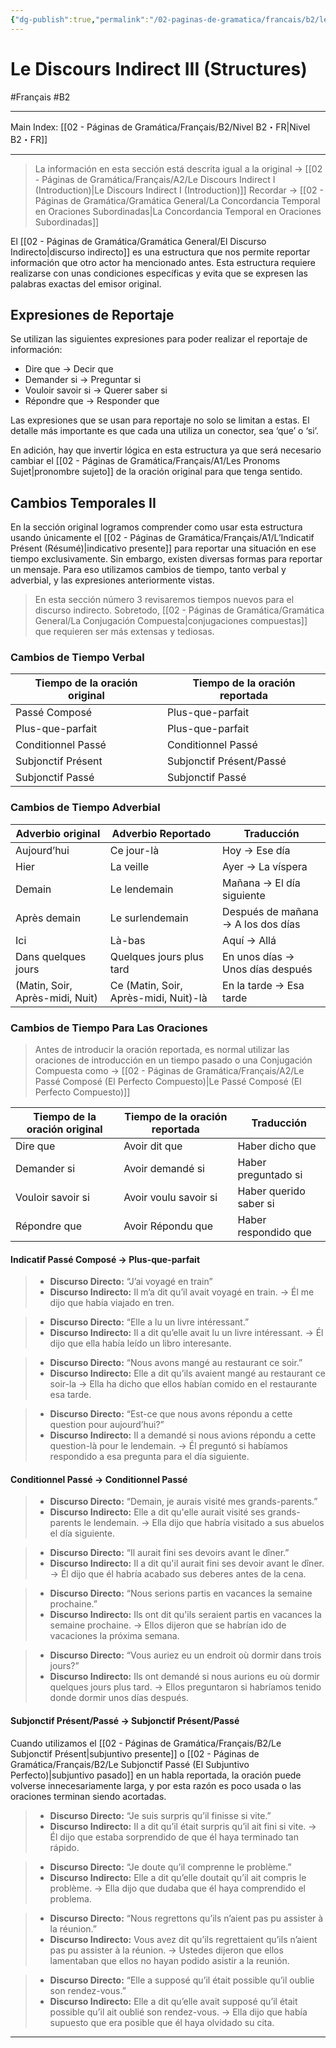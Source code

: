 ```yaml
---
{"dg-publish":true,"permalink":"/02-paginas-de-gramatica/francais/b2/le-discours-indirect-iii-structures/"}
---
```


# Le Discours Indirect III (Structures)
#Français #B2
___
Main Index: [[02 - Páginas de Gramática/Français/B2/Nivel B2・FR\|Nivel B2・FR]]
___
> La información en esta sección está descrita igual a la original → [[02 - Páginas de Gramática/Français/A2/Le Discours Indirect I (Introduction)\|Le Discours Indirect I (Introduction)]]
> Recordar → [[02 - Páginas de Gramática/Gramática General/La Concordancia Temporal en Oraciones Subordinadas\|La Concordancia Temporal en Oraciones Subordinadas]]

El [[02 - Páginas de Gramática/Gramática General/El Discurso Indirecto\|discurso indirecto]] es una estructura que nos permite reportar información que otro actor ha mencionado antes. Esta estructura requiere realizarse con unas condiciones específicas y evita que se expresen las palabras exactas del emisor original.

## Expresiones de Reportaje
Se utilizan las siguientes expresiones para poder realizar el reportaje de información:

- Dire que → Decir que
- Demander si → Preguntar si
- Vouloir savoir si → Querer saber si
- Répondre que → Responder que

Las expresiones que se usan para reportaje no solo se limitan a estas. El detalle más importante es que cada una utiliza un conector, sea ‘que’ o ‘si’.

En adición, hay que invertir lógica en esta estructura ya que será necesario cambiar el [[02 - Páginas de Gramática/Français/A1/Les Pronoms Sujet\|pronombre sujeto]] de la oración original para que tenga sentido.

## Cambios Temporales II
En la sección original logramos comprender como usar esta estructura usando únicamente el [[02 - Páginas de Gramática/Français/A1/L’Indicatif Présent (Résumé)\|indicativo presente]] para reportar una situación en ese tiempo exclusivamente. Sin embargo, existen diversas formas para reportar un mensaje. Para eso utilizamos cambios de tiempo, tanto verbal y adverbial, y las expresiones anteriormente vistas.
> En esta sección número 3 revisaremos tiempos nuevos para el discurso indirecto. Sobretodo, [[02 - Páginas de Gramática/Gramática General/La Conjugación Compuesta\|conjugaciones compuestas]] que requieren ser más extensas y tediosas.

### Cambios de Tiempo Verbal

| Tiempo de la oración original | Tiempo de la oración reportada |
| ----------------------------- | ------------------------------ |
| Passé Composé                 | Plus-que-parfait               |
| Plus-que-parfait              | Plus-que-parfait               |
| Conditionnel Passé            | Conditionnel Passé             |
| Subjonctif Présent            | Subjonctif Présent/Passé       |
| Subjonctif Passé              | Subjonctif Passé               |
### Cambios de Tiempo Adverbial

| Adverbio original               | Adverbio Reportado                    | Traducción                         |
| ------------------------------- | ------------------------------------- | ---------------------------------- |
| Aujourd’hui                     | Ce jour-là                            | Hoy → Ese día                      |
| Hier                            | La veille                             | Ayer → La víspera                  |
| Demain                          | Le lendemain                          | Mañana → El día siguiente          |
| Après demain                    | Le surlendemain                       | Después de mañana → A los dos días |
| Ici                             | Là-bas                                | Aquí → Allá                        |
| Dans quelques jours             | Quelques jours plus tard              | En unos días → Unos días después   |
| (Matin, Soir, Après-midi, Nuit) | Ce (Matin, Soir, Après-midi, Nuit)-là | En la tarde → Esa tarde            |

### Cambios de Tiempo Para Las Oraciones
> Antes de introducir la oración reportada, es normal utilizar las oraciones de introducción en un tiempo pasado o una Conjugación Compuesta como → [[02 - Páginas de Gramática/Français/A2/Le Passé Composé (El Perfecto Compuesto)\|Le Passé Composé (El Perfecto Compuesto)]]

| Tiempo de la oración original | Tiempo de la oración reportada | Traducción             |
| ----------------------------- | ------------------------------ | ---------------------- |
| Dire que                      | Avoir dit que                  | Haber dicho que        |
| Demander si                   | Avoir demandé si               | Haber preguntado si    |
| Vouloir savoir si             | Avoir voulu savoir si          | Haber querido saber si |
| Répondre que                  | Avoir Répondu que              | Haber respondido que   |

#### Indicatif Passé Composé → Plus-que-parfait
> - **Discurso Directo:** “J’ai voyagé en train”
> - **Discurso Indirecto:** Il m’a dit qu’il avait voyagé en train. → Él me dijo que había viajado en tren.

> - **Discurso Directo:** “Elle a lu un livre intéressant.”
> - **Discurso Indirecto:** Il a dit qu’elle avait lu un livre intéressant. → Él dijo que ella había leído un libro interesante.

> - **Discurso Directo:** “Nous avons mangé au restaurant ce soir.”
> - **Discurso Indirecto:** Elle a dit qu’ils avaient mangé au restaurant ce soir-la → Ella ha dicho que ellos habían comido en el restaurante esa tarde.

> - **Discurso Directo:** “Est-ce que nous avons répondu a cette question pour aujourd’hui?”
> - **Discurso Indirecto:** Il a demandé si nous avions répondu a cette question-là pour le lendemain. → Él preguntó si habíamos respondido a esa pregunta para el día siguiente.

#### Conditionnel Passé → Conditionnel Passé
> - **Discurso Directo:** “Demain, je aurais visité mes grands-parents.”
> - **Discurso Indirecto:** Elle a dit qu'elle aurait visité ses grands-parents le lendemain. → Ella dijo que habría visitado a sus abuelos el día siguiente.

> - **Discurso Directo:** “Il aurait fini ses devoirs avant le dîner.”
> - **Discurso Indirecto:** Il a dit qu'il aurait fini ses devoir avant le dîner. → Él dijo que él habría acabado sus deberes antes de la cena.

> - **Discurso Directo:** “Nous serions partis en vacances la semaine prochaine.”
> - **Discurso Indirecto:** Ils ont dit qu'ils seraient partis en vacances la semaine prochaine. → Ellos dijeron que se habrían ido de vacaciones la próxima semana.

> - **Discurso Directo:** “Vous auriez eu un endroit où dormir dans trois jours?”
> - **Discurso Indirecto:** Ils ont demandé si nous aurions eu où dormir quelques jours plus tard. → Ellos preguntaron si habríamos tenido donde dormir unos días después.

#### Subjonctif Présent/Passé → Subjonctif Présent/Passé
Cuando utilizamos el [[02 - Páginas de Gramática/Français/B2/Le Subjonctif Présent\|subjuntivo presente]] o [[02 - Páginas de Gramática/Français/B2/Le Subjonctif Passé (El Subjuntivo Perfecto)\|subjuntivo pasado]] en un habla reportada, la oración puede volverse innecesariamente larga, y por esta razón es poco usada o las oraciones terminan siendo acortadas.
> - **Discurso Directo:** “Je suis surpris qu’il finisse si vite.”
> - **Discurso Indirecto:** Il a dit qu’il était surpris qu’il ait fini si vite. → Él dijo que estaba sorprendido de que él haya terminado tan rápido.

> - **Discurso Directo:** “Je doute qu’il comprenne le problème.”
> - **Discurso Indirecto:** Elle a dit qu’elle doutait qu’il ait compris le problème. → Ella dijo que dudaba que él haya comprendido el problema.

> - **Discurso Directo:** “Nous regrettons qu’ils n’aient pas pu assister à la réunion.”
> - **Discurso Indirecto:** Vous avez dit qu’ils regrettaient qu’ils n’aient pas pu assister à la réunion. → Ustedes dijeron que ellos lamentaban que ellos no hayan podido asistir a la reunión.

> - **Discurso Directo:** “Elle a supposé qu’il était possible qu’il oublie son rendez-vous.”
> - **Discurso Indirecto:** Elle a dit qu’elle avait supposé qu’il était possible qu’il ait oublié son rendez-vous. → Ella dijo que había supuesto que era posible que él haya olvidado su cita.



___